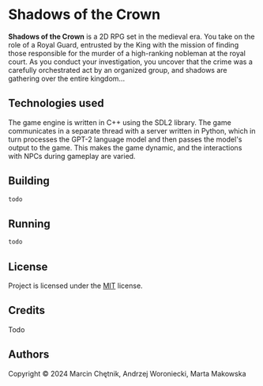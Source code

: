 # Shadows of the Crown
**Shadows of the Crown** is a 2D RPG set in the medieval era. You take on the role of a Royal Guard, entrusted by the King with the mission of finding those responsible for the murder of a high-ranking nobleman at the royal court. As you conduct your investigation, you uncover that the crime was a carefully orchestrated act by an organized group, and shadows are gathering over the entire kingdom...

## Technologies used
The game engine is written in C++ using the SDL2 library. The game communicates in a separate thread with a server written in Python, which in turn processes the GPT-2 language model and then passes the model's output to the game. This makes the game dynamic, and the interactions with NPCs during gameplay are varied.

## Building
```bash
todo
```

## Running
```bash
todo
```

## License
Project is licensed under the [MIT](LICENSE) license.

## Credits
Todo

## Authors
Copyright &copy; 2024 Marcin Chętnik, Andrzej Woroniecki, Marta Makowska
